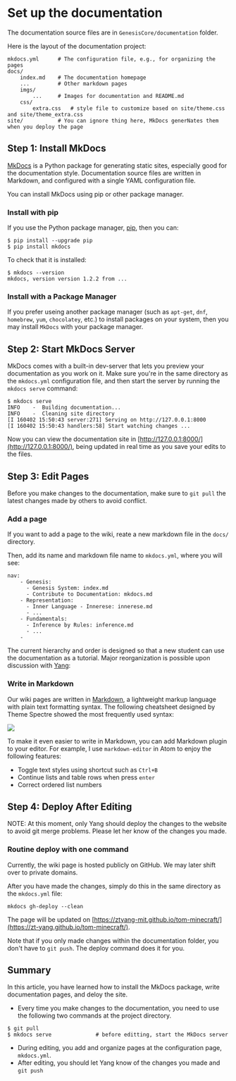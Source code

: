 # Set up the documentation

The documentation source files are in `GenesisCore/documentation` folder.

Here is the layout of the documentation project:

    mkdocs.yml      # The configuration file, e.g., for organizing the pages
    docs/
        index.md    # The documentation homepage
        ...         # Other markdown pages
        imgs/
            ...     # Images for documentation and README.md
        css/
            extra.css   # style file to customize based on site/theme.css and site/theme_extra.css
    site/           # You can ignore thing here, MkDocs generNates them when you deploy the page


## Step 1: Install MkDocs

[MkDocs](https://www.mkdocs.org/#mkdocs) is a Python package for generating static sites, especially good for the documentation style. Documentation source files are written in Markdown, and configured with a single YAML configuration file.

You can install MkDocs using pip or other package manager.

### Install with pip

If you use the Python package manager, [pip](https://pip.readthedocs.io/en/stable/installing/), then you can:

```
$ pip install --upgrade pip
$ pip install mkdocs
```

To check that it is installed:

```
$ mkdocs --version
mkdocs, version version 1.2.2 from ...
```

### Install with a Package Manager

If you prefer useing another package manager (such as `apt-get`, `dnf`, `homebrew`, `yum`, `chocolatey`, etc.) to install packages on your system, then you may install `MkDocs` with your package manager.


## Step 2: Start MkDocs Server

MkDocs comes with a built-in dev-server that lets you preview your documentation as you work on it. Make sure you're in the same directory as the `mkdocs.yml` configuration file, and then start the server by running the `mkdocs serve` command:

```
$ mkdocs serve
INFO    -  Building documentation...
INFO    -  Cleaning site directory
[I 160402 15:50:43 server:271] Serving on http://127.0.0.1:8000
[I 160402 15:50:43 handlers:58] Start watching changes ...
```

<!--- mkdocs serve --dev-addr '127.0.0.1:9000' --->

Now you can view the documentation site in [http://127.0.0.1:8000/](http://127.0.0.1:8000/), being updated in real time as you save your edits to the files.

## Step 3: Edit Pages

Before you make changes to the documentation, make sure to `git pull` the latest changes made by others to avoid conflict.

### Add a page

If you want to add a page to the wiki, reate a new markdown file in the `docs/` directory.

Then, add its name and markdown file name to `mkdocs.yml`, where you will see:

```
nav:
    - Genesis:
      - Genesis System: index.md
      - Contribute to Documentation: mkdocs.md
    - Representation:
      - Inner Language - Innerese: innerese.md
      - ...
    - Fundamentals:
      - Inference by Rules: inference.md
      - ...
    -
```

The current hierarchy and order is designed so that a new student can use the documentation as a tutorial. Major reorganization is possible upon discussion with [Yang](ztyang@mit.edu):


### Write in Markdown

Our wiki pages are written in [Markdown](https://en.wikipedia.org/wiki/Markdown#Example), a lightweight markup language with plain text formatting syntax. The following cheatsheet designed by Theme Spectre showed the most frequently used syntax:

![](imgs/markdown.jpg)

To make it even easier to write in Markdown, you can add Markdown plugin to your editor. For example, I use `markdown-editor` in Atom to enjoy the following features:

* Toggle text styles using shortcut such as `Ctrl+B`
* Continue lists and table rows when press `enter`
* Correct ordered list numbers


## Step 4: Deploy After Editing

NOTE: At this moment, only Yang should deploy the changes to the website to avoid git merge problems. Please let her know of the changes you made.

### Routine deploy with one command

Currently, the wiki page is hosted publicly on GitHub. We may later shift over to private domains.

After you have made the changes, simply do this in the same directory as the `mkdocs.yml` file:

```
mkdocs gh-deploy --clean
```

The page will be updated on [https://ztyang-mit.github.io/tom-minecraft/](https://zt-yang.github.io/tom-minecraft/).

Note that if you only made changes within the documentation folder, you don't have to `git push`. The deploy command does it for you.


## Summary

In this article, you have learned how to install the MkDocs package, write documentation pages, and deloy the site.

* Every time you make changes to the documentation, you need to use the following two commands at the project directory.

```
$ git pull
$ mkdocs serve              # before editting, start the MkDocs server
```

* During editing, you add and organize pages at the configuration page, `mkdocs.yml`.
* After editing, you should let Yang know of the changes you made and `git push`
